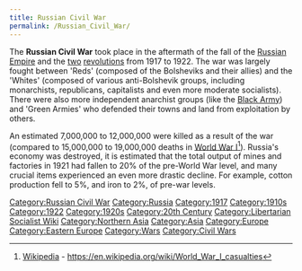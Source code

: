 ```yaml
---
title: Russian Civil War
permalink: /Russian_Civil_War/
---
```


The **Russian Civil War** took place in the aftermath of the fall of the
[Russian Empire](Russian_Empire "wikilink") and the
[two](February_Revolution_(Russia) "wikilink")
[revolutions](October_Revolution_(Russia) "wikilink") from 1917 to 1922.
The war was largely fought between 'Reds' (composed of the Bolsheviks
and their allies) and the 'Whites' (composed of various anti-Bolshevik
groups, including monarchists, republicans, capitalists and even more
moderate socialists). There were also more independent anarchist groups
(like the [Black Army](Black_Army_(Ukraine) "wikilink")) and 'Green
Armies' who defended their towns and land from exploitation by others.

An estimated 7,000,000 to 12,000,000 were killed as a result of the war
(compared to 15,000,000 to 19,000,000 deaths in [World War
I](World_War_I "wikilink")[^1]). Russia's economy was destroyed, it is
estimated that the total output of mines and factories in 1921 had
fallen to 20% of the pre-World War level, and many crucial items
experienced an even more drastic decline. For example, cotton production
fell to 5%, and iron to 2%, of pre-war levels.

[Category:Russian Civil War](Category:Russian_Civil_War "wikilink")
[Category:Russia](Category:Russia "wikilink")
[Category:1917](Category:1917 "wikilink")
[Category:1910s](Category:1910s "wikilink")
[Category:1922](Category:1922 "wikilink")
[Category:1920s](Category:1920s "wikilink") [Category:20th
Century](Category:20th_Century "wikilink") [Category:Libertarian
Socialist Wiki](Category:Libertarian_Socialist_Wiki "wikilink")
[Category:Northern Asia](Category:Northern_Asia "wikilink")
[Category:Asia](Category:Asia "wikilink")
[Category:Europe](Category:Europe "wikilink") [Category:Eastern
Europe](Category:Eastern_Europe "wikilink")
[Category:Wars](Category:Wars "wikilink") [Category:Civil
Wars](Category:Civil_Wars "wikilink")

[^1]: [Wikipedia](Wikipedia "wikilink") -
    <https://en.wikipedia.org/wiki/World_War_I_casualties>